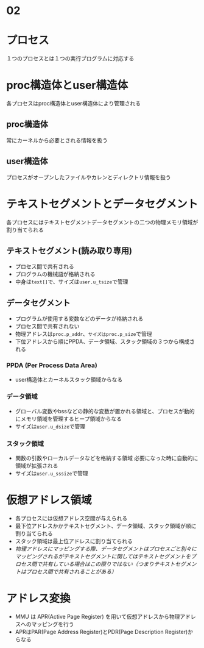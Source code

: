 # 02
# プロセス
１つのプロセスとは１つの実行プログラムに対応する

# proc構造体とuser構造体
各プロセスはproc構造体とuser構造体により管理される

## proc構造体
常にカーネルから必要とされる情報を扱う

## user構造体
プロセスがオープンしたファイルやカレンとディレクトリ情報を扱う

# テキストセグメントとデータセグメント

各プロセスにはテキストセグメントデータセグメントの二つの物理メモリ領域が割り当てられる

## テキストセグメント(読み取り専用)
* プロセス間で共有される
* プログラムの機械語が格納される
* 中身は``text[]``で、サイズは``user.u_tsize``で管理

## データセグメント
* プログラムが使用する変数などのデータが格納される
* プロセス間で共有されない
* 物理アドレスは``proc.p_addr``、``サイズはproc.p_size``で管理
* 下位アドレスから順にPPDA、データ領域、スタック領域の３つから構成される

### PPDA (Per Process Data Area)
* user構造体とカーネルスタック領域からなる

### データ領域
* グローバル変数やbssなどの静的な変数が置かれる領域と、プロセスが動的にメモリ領域を管理するヒープ領域からなる
* サイズは``user.u_dsize``で管理

### スタック領域
* 関数の引数やローカルデータなどを格納する領域
必要になった時に自動的に領域が拡張される
* サイズは``user.u_sssize``で管理

# 仮想アドレス領域
* 各プロセスには仮想アドレス空間が与えられる
* 最下位アドレスかかテキストセグメント、データ領域、スタック領域が順に割り当てられる
* スタック領域は最上位アドレスに割り当てられる
* _物理アドレスにマッピングする際、データセグメントはプロセスごと別々にマッピングされるがテキストセグメントに関してはテキストセグメントをプロセス間で共有している場合はこの限りではない（つまりテキストセグメントはプロセス間で共有されることがある）_

# アドレス変換
* MMU は APR(Active Page Register) を用いて仮想アドレスから物理アドレスへのマッピングを行う
* APRはPAR(Page Address Register)とPDR(Page Description Register)からなる